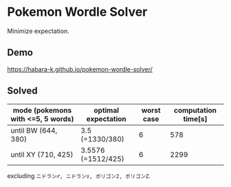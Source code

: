 # Pokemon Wordle Solver


Minimize expectation.

## Demo

https://habara-k.github.io/pokemon-wordle-solver/


## Solved

| mode (pokemons with <=5, 5 words) | optimal expectation | worst case | computation time[s] |
|-----------------------------------|---------------------|------------|---------------------|
| until BW (644, 380)               | 3.5 (=1330/380)     | 6          | 578                 |
| until XY (710, 425)               | 3.5576 (=1512/425)  | 6          | 2299                |

excluding `ニドラン♂, ニドラン♀, ポリゴン2, ポリゴンZ`.
